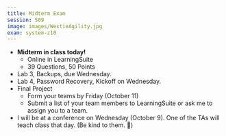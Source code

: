 ```yaml
---
title: Midterm Exam
session: S09
image: images/WestieAgility.jpg
exam: system-z10
---
```


* **Midterm in class today!**
    * Online in LearningSuite
    * 39 Questions, 50 Points
* Lab 3, Backups, due Wednesday.
* Lab 4, Password Recovery, Kickoff on Wednesday.
* Final Project
    * Form your teams by Friday (October 11)
    * Submit a list of your team members to LearningSuite or ask me to assign you to a team.
* I will be at a conference on Wednesday (October 9). One of the TAs will teach class that day. (Be kind to them. 🙂)